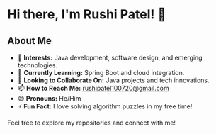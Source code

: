 # Hi there, I'm Rushi Patel! 👋

## About Me
- 👀 **Interests:** Java development, software design, and emerging technologies.
- 🌱 **Currently Learning:** Spring Boot and cloud integration.
- 💞️ **Looking to Collaborate On:** Java projects and tech innovations.
- 📫 **How to Reach Me:** [rushipatel100720@gmail.com](mailto:rushipatel100720@gmail.com)
- 😄 **Pronouns:** He/Him
- ⚡ **Fun Fact:** I love solving algorithm puzzles in my free time!

Feel free to explore my repositories and connect with me!
